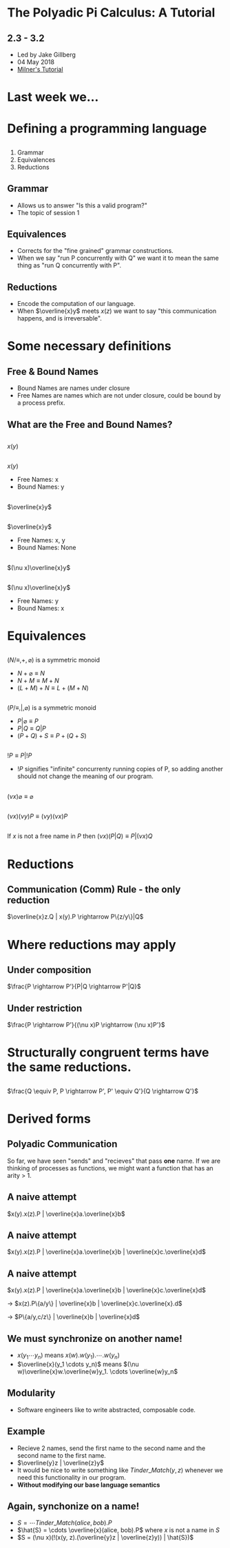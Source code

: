 # The Polyadic Pi Calculus: A Tutorial

## 2.3 - 3.2
* Led by Jake Gillberg
* 04 May 2018
* [Milner's Tutorial](https://pdfs.semanticscholar.org/5d25/0a3a14f68abb1ae0111d35b8220b4472b277.pdf)

# Last week we...

# Defining a programming language

##
1. Grammar
2. Equivalences
3. Reductions

## Grammar
 * Allows us to answer "Is this a valid program?"
 * The topic of session 1

## Equivalences
 * Corrects for the "fine grained" grammar constructions.
 * When we say "run P concurrently with Q" we want it to mean the same thing as "run Q concurrently with P".

## Reductions
 * Encode the computation of our language.
 * When $\overline{x}y$ meets $x(z)$ we want to say "this communication happens, and is irreversable".

# Some necessary definitions 

## Free & Bound Names
 * Bound Names are names under closure
 * Free Names are names which are not under closure, could be bound by a process prefix.

## What are the Free and Bound Names?

##
$x(y)$

##
$x(y)$

 * Free Names: x
 * Bound Names: y

##
$\overline{x}y$

## 
$\overline{x}y$

 * Free Names: x, y
 * Bound Names: None

## 
$(\nu x)\overline{x}y$

## 
$(\nu x)\overline{x}y$

 * Free Names: y
 * Bound Names: x

# Equivalences

## 
$(N/\equiv,+,\varnothing)$ is a symmetric monoid

 * $N+\varnothing \equiv N$
 * $N+M \equiv M+N$
 * $(L+M)+N \equiv L+(M+N)$

## 
$(P/\equiv,|,\varnothing)$ is a symmetric monoid

 * $P|\varnothing \equiv P$
 * $P|Q \equiv Q|P$
 * $(P+Q)+S \equiv P+(Q+S)$

## 
$!P \equiv P|!P$

 * $!P$ signifies "infinite" concurrenty running copies of P, so adding another should not change the meaning of our program.

## 
$(\nu x)\varnothing \equiv \varnothing$

## 
$(\nu x)(\nu y)P \equiv (\nu y)(\nu x)P$

##
If $x$ is not a free name in $P$ then $(\nu x)(P|Q) \equiv P|(\nu x)Q$

# Reductions

## Communication (Comm) Rule - the only reduction
$\overline{x}z.Q | x(y).P \rightarrow P\{z/y\}|Q$

# Where reductions may apply
## Under composition
$\frac{P \rightarrow P'}{P|Q \rightarrow P'|Q}$

## Under restriction
$\frac{P \rightarrow P'}{(\nu x)P \rightarrow (\nu x)P'}$

# Structurally congruent terms have the same reductions.

##
$\frac{Q \equiv P, P \rightarrow P', P' \equiv Q'}{Q \rightarrow Q'}$

# Derived forms

## Polyadic Communication
So far, we have seen "sends" and "recieves" that pass <b>one</b> name.
If we are thinking of processes as functions, we might want a function
that has an arity > 1.

## A naive attempt
$x(y).x(z).P | \overline{x}a.\overline{x}b$

## A naive attempt
$x(y).x(z).P | \overline{x}a.\overline{x}b | \overline{x}c.\overline{x}d$

## A naive attempt
$x(y).x(z).P | \overline{x}a.\overline{x}b | \overline{x}c.\overline{x}d$

$\rightarrow$
$x(z).P\{a/y\} | \overline{x}b | \overline{x}c.\overline{x}.d$

$\rightarrow$
$P\{a/y,c/z\} | \overline{x}b | \overline{x}d$

## We must synchronize on another name!
 * $x(y_1 \cdots y_n)$ means $x(w).w(y_1). \cdots .w(y_n)$
 * $\overline{x}(y_1 \cdots y_n)$ means $(\nu w)\overline{x}w.\overline{w}y_1. \cdots \overline{w}y_n$

## Modularity
 * Software engineers like to write abstracted, composable code.

## Example
 * Recieve 2 names, send the first name to the second name and the second name to the first name.
 * $\overline{y}z | \overline{z}y$
 * It would be nice to write something like $Tinder\_Match(y, z)$ whenever we need this functionality in our program.
 * <b>Without modifying our base language semantics</b>

## Again, synchonize on a name!
 * $S = \cdots Tinder\_Match(alice, bob).P$
 * $\hat{S} = \cdots \overline{x}(alice, bob).P$ where $x$ is not a name in $S$
 * $S = (\nu x)(!(x(y, z).(\overline{y}z | \overline{z}y)) | \hat{S})$
